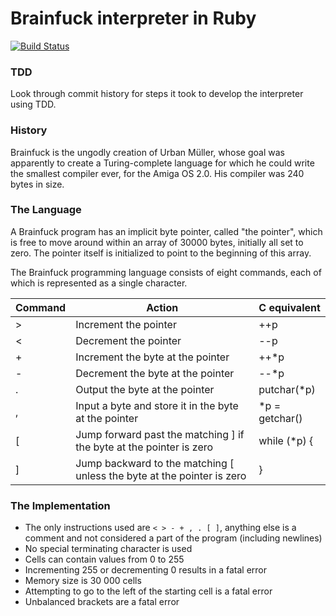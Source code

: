 # Brainfuck interpreter in Ruby

[![Build Status](https://semaphoreci.com/api/v1/yukas/brainfuck/branches/master/badge.svg)](https://semaphoreci.com/yukas/brainfuck)

### TDD

Look through commit history for steps it took to develop the interpreter using TDD.

### History

Brainfuck is the ungodly creation of Urban Müller, whose goal was apparently to create a Turing-complete language for which he could write the smallest compiler ever, for the Amiga OS 2.0. His compiler was 240 bytes in size.

### The Language

A Brainfuck program has an implicit byte pointer, called "the pointer", which is free to move around within an array of 30000 bytes, initially all set to zero. The pointer itself is initialized to point to the beginning of this array.

The Brainfuck programming language consists of eight commands, each of which is represented as a single character.

| Command       | Action                                                                  | C equivalent    |
| ------------- | ----------------------------------------------------------------------- | --------------- |
| >             | Increment the pointer                                                   | ++p             |
| <             | Decrement the pointer                                                   | --p             |
| +             | Increment the byte at the pointer                                       | ++*p            |
| -             | Decrement the byte at the pointer                                       | --*p            |
| .             | Output the byte at the pointer                                          | putchar(*p)     |
| ,             | Input a byte and store it in the byte at the pointer                    | *p = getchar()  |
| [             | Jump forward past the matching ] if the byte at the pointer is zero     | while (*p) {    |
| ]             | Jump backward to the matching [ unless the byte at the pointer is zero  | }               |

### The Implementation

* The only instructions used are `< > - + , . [ ]`, anything else is a comment and not considered a part of the program (including newlines)
* No special terminating character is used
* Cells can contain values from 0 to 255
* Incrementing 255 or decrementing 0 results in a fatal error
* Memory size is 30 000 cells
* Attempting to go to the left of the starting cell is a fatal error
* Unbalanced brackets are a fatal error
